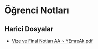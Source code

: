 # Öğrenci Notları


<!--HariciDosyalar-->

## Harici Dosyalar

- [Vize ve Final Notları AA ~ YEmreAk.pdf](./Vize%20ve%20Final%20Notlar%C4%B1%20AA%20~%20YEmreAk.pdf)


<!--HariciDosyalar-->

